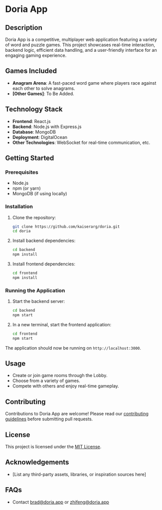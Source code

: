 # Doria App

## Description

Doria App is a competitive, multiplayer web application featuring a variety of word and puzzle games. This project showcases real-time interaction, backend logic, efficient data handling, and a user-friendly interface for an engaging gaming experience.

## Games Included

- **Anagram Arena**: A fast-paced word game where players race against each other to solve anagrams.
- **[Other Games]**: To Be Added.

## Technology Stack

- **Frontend**: React.js
- **Backend**: Node.js with Express.js
- **Database**: MongoDB
- **Deployment**: DigitalOcean
- **Other Technologies**: WebSocket for real-time communication, etc.

## Getting Started

### Prerequisites

- Node.js
- npm (or yarn)
- MongoDB (if using locally)

### Installation

1. Clone the repository:
   ```bash
   git clone https://github.com/kaiserarg/doria.git
   cd doria
   ```

2. Install backend dependencies:
   ```bash
   cd backend
   npm install
   ```

3. Install frontend dependencies:
   ```bash
   cd frontend
   npm install
   ```

### Running the Application

1. Start the backend server:
   ```bash
   cd backend
   npm start
   ```

2. In a new terminal, start the frontend application:
   ```bash
   cd frontend
   npm start
   ```

The application should now be running on `http://localhost:3000`.

## Usage

- Create or join game rooms through the Lobby.
- Choose from a variety of games.
- Compete with others and enjoy real-time gameplay.

## Contributing

Contributions to Doria App are welcome! Please read our [contributing guidelines](CONTRIBUTING.md) before submitting pull requests.

## License

This project is licensed under the [MIT License](LICENSE.md).

## Acknowledgements

- [List any third-party assets, libraries, or inspiration sources here]

## FAQs

- Contact brad@doria.app or zhifeng@doria.app
